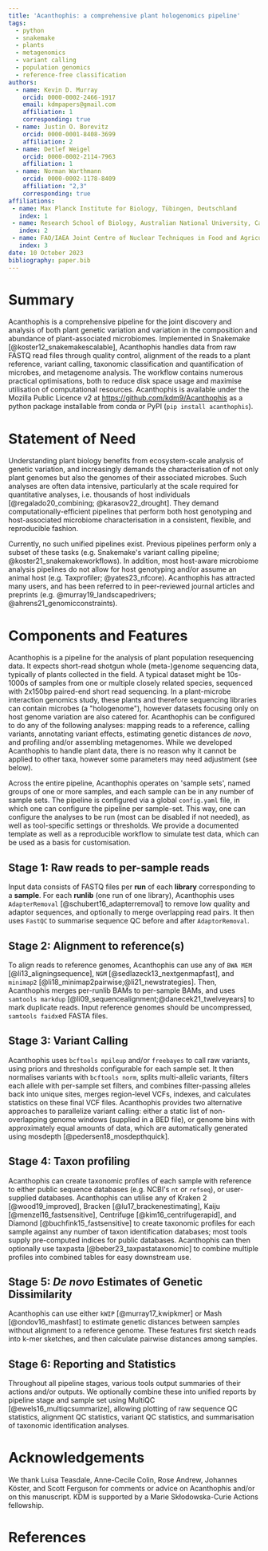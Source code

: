 ```yaml
---
title: 'Acanthophis: a comprehensive plant hologenomics pipeline'
tags:
  - python
  - snakemake 
  - plants
  - metagenomics
  - variant calling
  - population genomics
  - reference-free classification
authors:
  - name: Kevin D. Murray
    orcid: 0000-0002-2466-1917
    email: kdmpapers@gmail.com
    affiliation: 1
    corresponding: true
  - name: Justin O. Borevitz
    orcid: 0000-0001-8408-3699
    affiliation: 2
  - name: Detlef Weigel
    orcid: 0000-0002-2114-7963
    affiliation: 1
  - name: Norman Warthmann
    orcid: 0000-0002-1178-8409
    affiliation: "2,3"
    corresponding: true
affiliations:
 - name: Max Planck Institute for Biology, Tübingen, Deutschland
   index: 1
 - name: Research School of Biology, Australian National University, Canberra, Australia
   index: 2
 - name: FAO/IAEA Joint Centre of Nuclear Techniques in Food and Agriculture, Plant Breeding and Genetics Laboratory, Seibersdorf, Austria
   index: 3
date: 10 October 2023
bibliography: paper.bib
---
```


# Summary

Acanthophis is a comprehensive pipeline for the joint discovery and analysis of both plant genetic variation and variation in the composition and abundance of plant-associated microbiomes.
Implemented in Snakemake [@koster12_snakemakescalable], Acanthophis handles data from raw FASTQ read files through quality control, alignment of the reads to a plant reference, variant calling, taxonomic classification and quantification of microbes, and metagenome analysis.
The workflow contains numerous practical optimisations, both to reduce disk space usage and maximise utilisation of computational resources. 
Acanthophis is available under the Mozilla Public Licence v2 at <https://github.com/kdm9/Acanthophis> as a python package installable from conda or PyPI (`pip install acanthophis`).

# Statement of Need

Understanding plant biology benefits from ecosystem-scale analysis of genetic variation, and increasingly demands the characterisation of not only plant genomes but also the genomes of their associated microbes.
Such analyses are often data intensive, particularly at the scale required for quantitative analyses, i.e. thousands of host individuals [@regalado20_combining; @karasov22_drought].
They demand computationally-efficient pipelines that perform both host genotyping and host-associated microbiome characterisation in a consistent, flexible, and reproducible fashion.

Currently, no such unified pipelines exist. Previous pipelines perform only a subset of these tasks (e.g. Snakemake's variant calling pipeline; @koster21_snakemakeworkflows). In addition, most host-aware microbiome analysis pipelines do not allow for host genotyping and/or assume an animal host (e.g. Taxprofiler; @yates23_nfcore). Acanthophis has attracted many users, and has been referred to in peer-reviewed journal articles and preprints (e.g. @murray19_landscapedrivers; @ahrens21_genomicconstraints).

# Components and Features

Acanthophis is a pipeline for the analysis of plant population resequencing data. It expects short-read shotgun whole (meta-)genome sequencing data, typically of plants collected in the field. A typical dataset might be 10s-1000s of samples from one or multiple closely related species, sequenced with 2x150bp paired-end short read sequencing. In a plant-microbe interaction genomics study, these plants and therefore sequencing libraries can contain microbes (a "hologenome"), however datasets focusing only on host genome variation are also catered for. Acanthophis can be configured to do any of the following analyses: mapping reads to a reference, calling variants, annotating variant effects, estimating genetic distances *de novo*, and profiling and/or assembling metagenomes. While we developed Acanthophis to handle plant data, there is no reason why it cannot be applied to other taxa, however some parameters may need adjustment (see below).

Across the entire pipeline, Acanthophis operates on 'sample sets', named groups of one or more samples, and each sample can be in any number of sample sets. The pipeline is configured via a global `config.yaml` file, in which one can configure the pipeline per sample-set. This way, one can configure the analyses to be run (most can be disabled if not needed), as well as tool-specific settings or thresholds. We provide a documented template as well as a reproducible workflow to simulate test data, which can be used as a basis for customisation.


## Stage 1: Raw reads to per-sample reads

Input data consists of FASTQ files per **run** of each **library** corresponding to a **sample**. For each **runlib** (one run of one library), Acanthophis uses `AdapterRemoval` [@schubert16_adapterremoval] to remove low quality and adaptor sequences, and optionally to merge overlapping read pairs. It then uses `FastQC` to summarise sequence QC before and after `AdaptorRemoval`. 


## Stage 2: Alignment to reference(s)

To align reads to reference genomes, Acanthophis can use any of `BWA MEM` [@li13_aligningsequence], `NGM` [@sedlazeck13_nextgenmapfast], and `minimap2` [@li18_minimap2pairwise;@li21_newstrategies]. Then, Acanthophis merges per-runlib BAMs to per-sample BAMs, and uses `samtools markdup` [@li09_sequencealignment;@danecek21_twelveyears] to mark duplicate reads. Input reference genomes should be uncompressed, `samtools faidx`ed FASTA files. 


## Stage 3: Variant Calling

Acanthophis uses `bcftools mpileup` and/or `freebayes` to call raw variants, using priors and thresholds configurable for each sample set. It then normalises variants with `bcftools norm`, splits multi-allelic variants, filters each allele with per-sample set filters, and combines filter-passing alleles back into unique sites, merges region-level VCFs, indexes, and calculates statistics on these final VCF files. Acanthophis provides two alternative approaches to parallelize variant calling: either a static list of non-overlapping genome windows (supplied in a BED file), or genome bins with approximately equal amounts of data, which are automatically generated using mosdepth [@pedersen18_mosdepthquick].


## Stage 4: Taxon profiling

Acanthophis can create taxonomic profiles of each sample with reference to either public sequence databases (e.g. NCBI's `nt` or `refseq`), or user-supplied databases. Acanthophis can utilise any of Kraken 2 [@wood19_improved], Bracken [@lu17_brackenestimating], Kaiju [@menzel16_fastsensitive], Centrifuge [@kim16_centrifugerapid], and Diamond [@buchfink15_fastsensitive] to create taxonomic profiles for each sample against any number of taxon identification databases; most tools supply pre-computed indices for public databases. Acanthophis can then optionally use taxpasta [@beber23_taxpastataxonomic] to combine multiple profiles into combined tables for easy downstream use.


## Stage 5: *De novo* Estimates of Genetic Dissimilarity

Acanthophis can use either `kWIP` [@murray17_kwipkmer] or Mash [@ondov16_mashfast] to estimate genetic distances between samples without alignment to a reference genome. These features first sketch reads into k-mer sketches, and then calculate pairwise distances among samples.


## Stage 6: Reporting and Statistics

Throughout all pipeline stages, various tools output summaries of their actions and/or outputs. We optionally combine these into unified reports by pipeline stage and sample set using MultiQC [@ewels16_multiqcsummarize], allowing plotting of raw sequence QC statistics, alignment QC statistics, variant QC statistics, and summarisation of taxonomic identification analyses.

# Acknowledgements

We thank Luisa Teasdale, Anne-Cecile Colin, Rose Andrew, Johannes Köster, and Scott Ferguson for comments or advice on Acanthophis and/or on this manuscript. KDM is supported by a Marie Skłodowska-Curie Actions fellowship.

# References
